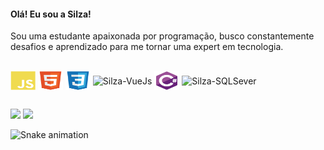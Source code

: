 #### Olá! Eu sou a Silza!
Sou uma estudante apaixonada por programação, busco constantemente desafios e aprendizado para me tornar uma expert em tecnologia. 


  
  <div style="display: inline_block"><br>
  <img align="center" alt="Silza-Js" height="30" width="40" src="https://raw.githubusercontent.com/devicons/devicon/master/icons/javascript/javascript-plain.svg">
  <img align="center" alt="Silza-HTML" height="30" width="40" src="https://raw.githubusercontent.com/devicons/devicon/master/icons/html5/html5-original.svg">
  <img align="center" alt="Silza-CSS" height="30" width="40" src="https://raw.githubusercontent.com/devicons/devicon/master/icons/css3/css3-original.svg">
  <img align="center" alt="Silza-VueJs" height="30" width="40" img src="https://cdn.jsdelivr.net/gh/devicons/devicon/icons/vuejs/vuejs-original.svg">
  <img align="center" alt="Silza-Csharp" height="30" width="40" src="https://raw.githubusercontent.com/devicons/devicon/master/icons/csharp/csharp-original.svg">
  <img img align="center" alt="Silza-SQLSever" height="30" width="40"src="https://img.icons8.com/color/48/000000/microsoft-sql-server.png">

</div>
  
  ##
  
 <div>
   <a href="https://www.linkedin.com/in/silza/" target="_blank"><img src="https://img.shields.io/badge/-LinkedIn-%230077B5?style=for-the-badge&logo=linkedin&logoColor=white" target="_blank"></a>
   <a href="https://instagram.com/codebysilza" target="_blank"><img src="https://img.shields.io/badge/-Instagram-%23E4405F?style=for-the-badge&logo=instagram&logoColor=white" target="_blank"></a>
   
   
     
   
       
 </div>
 
  ![Snake animation](https://github.com/silzagomes/silzagomes/blob/output/github-contribution-grid-snake.svg)
